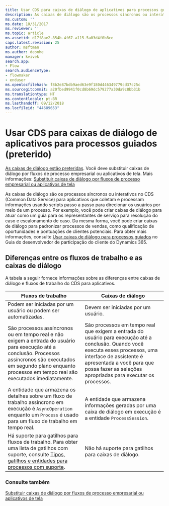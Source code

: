 ```yaml
---
title: Usar CDS para caixas de diálogo de aplicativos para processos guiados (preterido) | Microsoft Docs
description: As caixas de diálogo são os processos síncronos ou interativos que coletam e processam informações usando scripts passo a passo para direcionar os usuários por meio de um processo
ms.custom: ''
ms.date: 10/31/2017
ms.reviewer: ''
ms.topic: article
ms.assetid: d17f8ae2-854b-4f67-a115-5a03d4f0b8ce
caps.latest.revision: 25
author: msftman
ms.author: deonhe
manager: kvivek
search.app:
- Flow
search.audienceType:
- flowmaker
- enduser
ms.openlocfilehash: f8b2e87bdb9aed63e9f180d446349779cd37c25c
ms.sourcegitcommit: a20fbed9941f0cd8b69dc579277a30da9c8bb31b
ms.translationtype: HT
ms.contentlocale: pt-BR
ms.lasthandoff: 09/12/2018
ms.locfileid: "44689653"
---
```

# <a name="use-cds-for-apps-dialogs-for-guided-processes-deprecated"></a>Usar CDS para caixas de diálogo de aplicativos para processos guiados (preterido)

[As caixas de diálogo estão preteridas](/dynamics365/get-started/whats-new/customer-engagement/important-changes-coming#dialogs-are-deprecated). Você deve substituir caixas de diálogo por fluxos de processo empresarial ou aplicativos de tela. Mais informações: [Substituir caixas de diálogo por fluxos de processo empresarial ou aplicativos de tela](replace-dialogs.md) 

As caixas de diálogo são os processos síncronos ou interativos no CDS (Common Data Service) para aplicativos que coletam e processam informações usando scripts passo a passo para direcionar os usuários por meio de um processo. Por exemplo, você pode criar caixas de diálogo para atuar como um guia para os representantes de serviço para resolução do caso e escalonamento de caso. Da mesma forma, você pode criar caixas de diálogo para padronizar processos de vendas, como qualificação de oportunidades e pontuações de clientes potenciais. Para obter mais informações, consulte [Usar caixas de diálogo para processos guiados](/dynamics365/customer-engagement/developer/use-dialogs-guided-processes) no Guia do desenvolvedor de participação do cliente do Dynamics 365.

## <a name="differences-between-workflows-and-dialogs"></a>Diferenças entre os fluxos de trabalho e as caixas de diálogo

A tabela a seguir fornece informações sobre as diferenças entre caixas de diálogo e fluxos de trabalho do CDS para aplicativos.  


| Fluxos de trabalho     |    Caixas de diálogo      |
|---------------|--------------|
|                                                                                                  Podem ser iniciadas por um usuário ou podem ser automatizadas.                                                                                                   |                                                                                          Devem ser iniciadas por um usuário.                                                                                          |
|                                  São processos assíncronos ou em tempo real e não exigem a entrada do usuário para execução até a conclusão. Processos assíncronos são executados em segundo plano enquanto processos em tempo real são executados imediatamente.                                   | São processos em tempo real que exigem a entrada do usuário para execução até a conclusão. Quando você executa esses processos, uma interface de assistente é apresentada a você para que possa fazer as seleções apropriadas para executar os processos. |
|                                                    A entidade que armazena os detalhes sobre um fluxo de trabalho assíncrono em execução é `AsyncOperation` enquanto um `Process` é usado para um fluxo de trabalho em tempo real.                                                     |                                                       A entidade que armazena informações geradas por uma caixa de diálogo em execução é a entidade `ProcessSession`.                                                       |
|                  Há suporte para gatilhos para fluxos de trabalho. Para obter uma lista de gatilhos com suporte, consulte [Tipos, gatilhos e entidades para processos com suporte](/dynamics365/customer-engagement/developer/supported-types-triggers-entities-actions-processes).                   |                                                                                   Não há suporte para gatilhos para caixas de diálogo.                                                                                    |
  
### <a name="see-also"></a>Consulte também
[Substituir caixas de diálogo por fluxos de processo empresarial ou aplicativos de tela](replace-dialogs.md)
